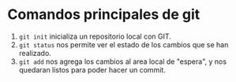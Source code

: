 # Comandos principales de git #

1. `git init` inicializa un repositorio local con GIT.
2. `git status` nos permite ver el estado de los cambios que se han realizado.
3. `git add` nos agrega los cambios al area local de "espera", y nos quedaran listos para poder hacer un commit.

